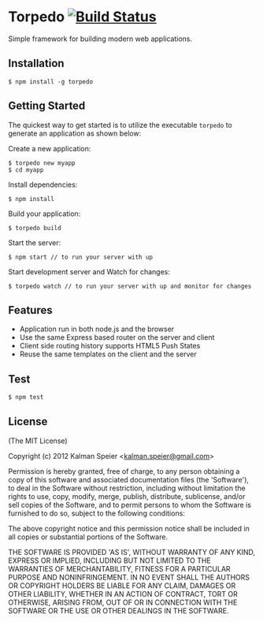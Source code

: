 # Torpedo [![Build Status](https://secure.travis-ci.org/speier/torpedo.png?branch=master)](http://travis-ci.org/speier/torpedo)

Simple framework for building modern web applications.

## Installation

    $ npm install -g torpedo

## Getting Started

The quickest way to get started is to utilize the executable `torpedo` to generate an application as shown below:

Create a new application:

    $ torpedo new myapp
    $ cd myapp

Install dependencies:
    
    $ npm install

Build your application:

    $ torpedo build

Start the server:

    $ npm start // to run your server with up
    
Start development server and Watch for changes:

    $ torpedo watch // to run your server with up and monitor for changes

## Features

  * Application run in both node.js and the browser
  * Use the same Express based router on the server and client
  * Client side routing history supports HTML5 Push States
  * Reuse the same templates on the client and the server

## Test

```bash
$ npm test
```

## License 

(The MIT License)

Copyright (c) 2012 Kalman Speier &lt;kalman.speier@gmail.com&gt;

Permission is hereby granted, free of charge, to any person obtaining
a copy of this software and associated documentation files (the
'Software'), to deal in the Software without restriction, including
without limitation the rights to use, copy, modify, merge, publish,
distribute, sublicense, and/or sell copies of the Software, and to
permit persons to whom the Software is furnished to do so, subject to
the following conditions:

The above copyright notice and this permission notice shall be
included in all copies or substantial portions of the Software.

THE SOFTWARE IS PROVIDED 'AS IS', WITHOUT WARRANTY OF ANY KIND,
EXPRESS OR IMPLIED, INCLUDING BUT NOT LIMITED TO THE WARRANTIES OF
MERCHANTABILITY, FITNESS FOR A PARTICULAR PURPOSE AND NONINFRINGEMENT.
IN NO EVENT SHALL THE AUTHORS OR COPYRIGHT HOLDERS BE LIABLE FOR ANY
CLAIM, DAMAGES OR OTHER LIABILITY, WHETHER IN AN ACTION OF CONTRACT,
TORT OR OTHERWISE, ARISING FROM, OUT OF OR IN CONNECTION WITH THE
SOFTWARE OR THE USE OR OTHER DEALINGS IN THE SOFTWARE. 